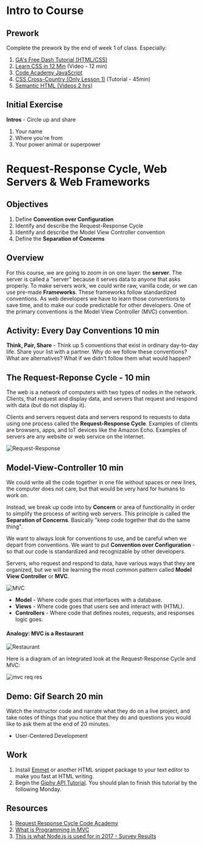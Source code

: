# Intro to Course

## Prework

Complete the prework by the end of week 1 of class. Especially:

1. [GA's Free Dash Tutorial (HTML/CSS)](https://dash.generalassemb.ly/)
1. [Learn CSS in 12 Min](https://www.youtube.com/watch?v=0afZj1G0BIE) (Video - 12 min)
1. [Code Academy JavaScript](https://www.codecademy.com/learn/introduction-to-javascript)
1. [CSS Cross-Country (Only Lesson 1)](https://www.codeschool.com/courses/css-cross-country) (Tutorial - 45min)
1. [Semantic HTML (Videos 2 hrs)](https://www.youtube.com/playlist?list=PLWjCJDeWfDdc0Sp_DinOWnodw3KnWCwc1)

## Initial Exercise

**Intros** - Circle up and share
  1. Your name
  1. Where you're from
  1. Your power animal or superpower

# Request-Response Cycle, Web Servers & Web Frameworks

## Objectives

1. Define **Convention over Configuration**
1. Identify and describe the Request-Response Cycle
1. Identify and describe the Model View Controller convention
1. Define the **Separation of Concerns**

## Overview

For this course, we are going to zoom in on one layer: the **server**. The server is called a "server" because it serves data to anyone that asks properly. To make servers work, we could write raw, vanilla code, or we can use pre-made **Frameworks**. These frameworks follow standardized conventions. As web developers we have to learn those conventions to save time, and to make our code predictable for other developers. One of the primary conventions is the Model View Controller (MVC) convention.

## Activity: Every Day Conventions 10 min

**Think, Pair, Share** - Think up 5 conventions that exist in ordinary day-to-day life. Share your list with a partner. Why do we follow these conventions? What are alternatives? What if we didn't follow them what would happen?

## The Request-Reponse Cycle - 10 min

The web is a network of computers with two types of nodes in the network. Clients, that request and display data, and servers that request and respond with data (but do not display it).

Clients and servers request data and servers respond to requests to data using one process called the **Request-Response Cycle**. Examples of clients are browsers, apps, and IoT devices like the Amazon Echo. Examples of servers are any website or web service on the internet.

![Request-Response](assets/req-res.gif)


## Model-View-Controller 10 min

We could write all the code together in one file without spaces or new lines, the computer does not care, but that would be very hard for humans to work on.

Instead, we break up code into by **Concern** or area of functionality in order to simplify the process of writing web servers. This principle is called the **Separation of Concerns**. Basically "keep code together that do the same thing".

We want to always look for conventions to use, and be careful when we depart from conventions. We want to put **Convention over Configuration** - so that our code is standardized and recognizable by other developers.

Servers, who request and respond to data, have various ways that they are organized, but we will be learning the most common pattern called **Model View Controller** or **MVC**.

![MVC](assets/mvc-simple.png)

* **Model** - Where code goes that interfaces with a database.
* **Views** - Where code goes that users see and interact with (HTML).
* **Controllers** - Where code that defines routes, requests, and responses logic goes.

#### Analogy: MVC is a Restaurant

![Restaurant](assets/restaurant.png)

Here is a diagram of an integrated look at the Request-Response Cycle and MVC:

![mvc req res](assets/mvc-req-res.jpeg)

## Demo: Gif Search 20 min

Watch the instructor code and narrate what they do on a live project, and take notes of things that you notice that they do and questions you would like to ask them at the end of 20 minutes.

  - User-Centered Development

## Work

1. Install [Emmet](https://emmet.io/) or another HTML snippet package to your text editor to make you fast at HTML writing.
1. Begin the [Giphy API Tutorial](https://www.makeschool.com/academy/track/gif-search-app-ynu). You should plan to finish this tutorial by the following Monday.

## Resources

1. [Request Response Cycle Code Academy](https://www.codecademy.com/articles/request-response-cycle-static)
1. [What is Programming in MVC](https://www.youtube.com/watch?v=1IsL6g2ixak)
1. [This is what Node.js is used for in 2017 - Survey Results](https://blog.risingstack.com/what-is-node-js-used-for-2017-survey/)
